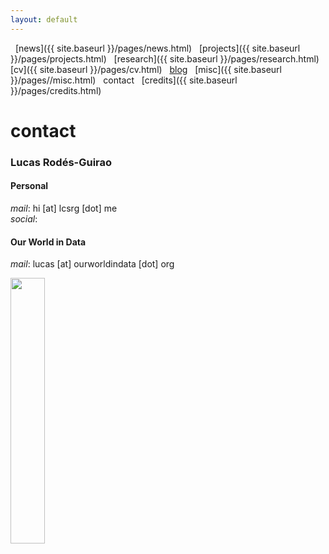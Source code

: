 ```yaml
---
layout: default
---
```


<a href="{{ site.baseurl }}/index.html" class="back2"><i class="fa fa-home" aria-hidden="true"></i></a> &nbsp; 
[news]({{ site.baseurl }}/pages/news.html) &nbsp; [projects]({{ site.baseurl }}/pages/projects.html) &nbsp; [research]({{ site.baseurl }}/pages/research.html) &nbsp;
[cv]({{ site.baseurl }}/pages/cv.html) &nbsp; [blog](https://medium.com/@lucasrg) &nbsp; [misc]({{ site.baseurl }}/pages//misc.html) &nbsp;
contact &nbsp; [credits]({{ site.baseurl }}/pages/credits.html)<br/>
# contact


### Lucas Rodés-Guirao

#### Personal
*mail*: hi [at] lcsrg [dot] me<br/>
*social*: &nbsp; <a href="http://linkedin.com/in/lucasrodes"><i class='fa fa-linkedin'></i></a>
&nbsp;
<a href="http://twitter.com/lucasrodesg"><i class='fa fa-twitter'></i></a>
&nbsp;
<a href="http://github.com/lucasrodes"><i class='fa fa-github'></i></a>
&nbsp;
<a href="https://scholar.google.es/citations?user=5KPcE6QAAAAJ&hl=en"><i class='fa fa-google'></i></a>

#### Our World in Data
*mail*: lucas [at] ourworldindata [dot] org<br/>

<img src="18101289.png" style="float: center;" width="33%">